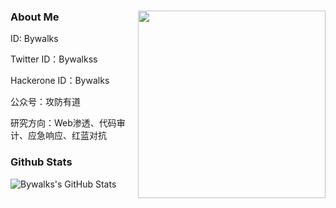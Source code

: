 ### About Me<img align='right' src="https://profile-counter.glitch.me/z1un/count.svg" width="300">
ID: Bywalks

Twitter ID：Bywalkss

Hackerone ID：Bywalks

公众号：攻防有道

研究方向：Web渗透、代码审计、应急响应、红蓝对抗

### Github Stats

![Bywalks's GitHub Stats](https://github-readme-stats.vercel.app/api?username=Bywalks)


